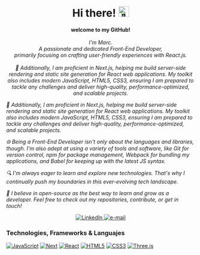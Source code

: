 <h1 align="center">Hi there! <img src="https://github.com/wervlad/wervlad/assets/24524555/766d336d-b87d-44ba-807c-c51de2bc6b4d" width="28px" alt="👋"></h1>

<p align="center">
    <b>welcome to my GitHub!</b><br><br>
    <i>
        I'm Marc.<br>
        A passionate and dedicated Front-End Developer,<br>
        primarily focusing on crafting user-friendly experiences with React.js.<br>
    </i><br>
    <i>
🚀 Additionally, I am proficient in Next.js, helping me build server-side rendering and static site generation for React web applications. My toolkit also includes modern JavaScript, HTML5, CSS3, ensuring I am prepared to tackle any challenges and deliver high-quality, performance-optimized, and scalable projects.<br>

🚀 Additionally, I am proficient in Next.js, helping me build server-side rendering and static site generation for React web applications. My toolkit also includes modern JavaScript, HTML5, CSS3, ensuring I am prepared to tackle any challenges and deliver high-quality, performance-optimized, and scalable projects.<br>

🌐 Being a Front-End Developer isn't only about the languages and libraries, though. I'm also adept at using a variety of tools and software, like Git for version control, npm for package management, Webpack for bundling my applications, and Babel for keeping up with the latest JS syntax.<br>

🔍 I'm always eager to learn and explore new technologies. That's why I continually push my boundaries in this ever-evolving tech landscape.<br>

🤝 I believe in open-source as the best way to learn and grow as a developer. Feel free to check out my repositories, contribute, or get in touch!<br>
</i>
<div align="center">
<a href="https://www.linkedin.com/in/marc-morado/">
<img src="https://img.shields.io/badge/LinkedIn-blue?style=flat-square&logo=linkedin" alt="LinkedIn">
</a>
<a href="mailto:marcmp96@gmail.com">
<img src="https://img.shields.io/badge/Email-blue?style=flat-square&logo=gmail&logoColor=white" alt="e-mail">
</a>
</div>
</p>

### Technologies, Frameworks & Languajes

[![JavaScript](https://img.shields.io/badge/javascript-black?style=for-the-badge&logo=javascript)](https://github.com/MarcMorado)
[![Next](https://img.shields.io/badge/django-black?style=for-the-badge&logo=django)](https://github.com/MarcMorado)
[![React](https://img.shields.io/badge/react-black?style=for-the-badge&logo=react)](https://github.com/MarcMorado)
[![HTML5](https://img.shields.io/badge/html5-black?style=for-the-badge&logo=html5)](https://github.com/MarcMorado)
[![CSS3](https://img.shields.io/badge/css3-black?style=for-the-badge&logo=css3)](https://github.com/MarcMorado)
[![Three.js](https://img.shields.io/badge/clojure-black?style=for-the-badge&logo=clojure)](https://github.com/MarcMorado)
